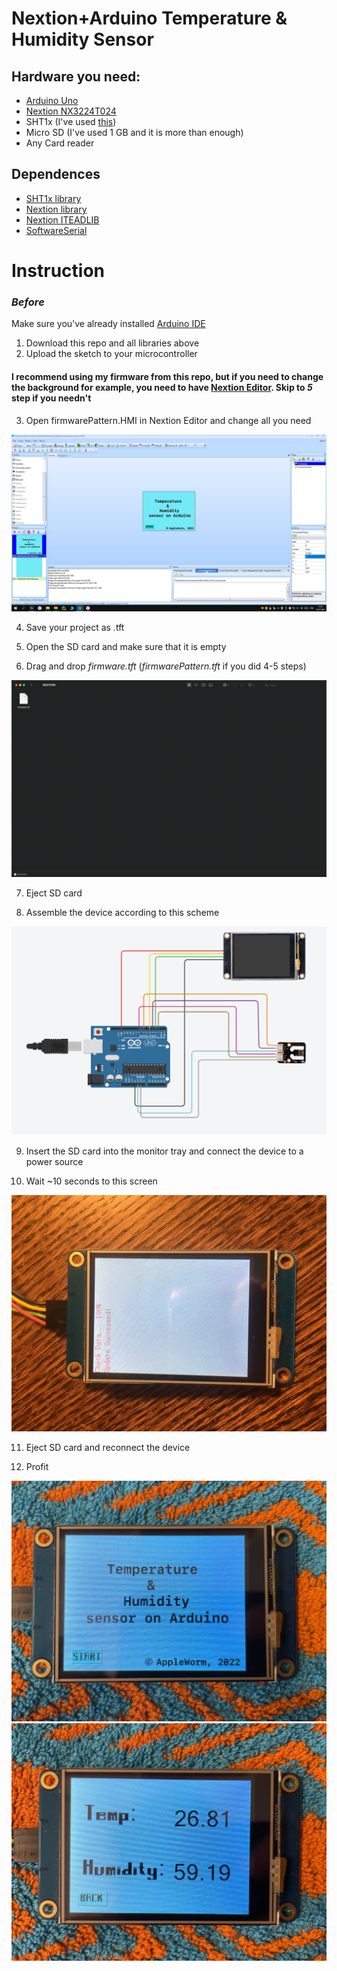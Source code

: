 # Nextion+Arduino Temperature & Humidity Sensor
## Hardware you need:
- [Arduino Uno](https://store.arduino.cc/collections/core-family/products/arduino-uno-rev3)
- [Nextion NX3224T024](https://nextion.tech/datasheets/nx3224t024/)
- SHT1x (I've used [this](https://amperka.ru/product/temperature-humidity-sensor-sht1x?ysclid=l5kwwvondw871733156))
- Micro SD (I've used 1 GB and it is more than enough)
- Any Card reader

## Dependences
- [SHT1x library](https://github.com/practicalarduino/SHT1x)
- [Nextion library](https://github.com/bborncr/nextion)
- [Nextion ITEADLIB](https://github.com/itead/ITEADLIB_Arduino_Nextion?ysclid=l5kv0fsehm213707112)
- [SoftwareSerial](https://github.com/arduino/ArduinoCore-avr/tree/master/libraries/SoftwareSerial)

# Instruction
### *Before*
Make sure you've already installed [Arduino IDE](https://www.arduino.cc/en/software)
1) Download this repo and all libraries above
2) Upload the sketch to your microcontroller

#### I recommend using my firmware from this repo, but if you need to change the background for example, you need to have [Nextion Editor](https://nextion.tech/nextion-editor/). Skip to *5* step if you needn't

3) Open firmwarePattern.HMI in Nextion Editor and change all you need

<img src="/githubAssets/firmwareEdit.jpg">

4) Save your project as .tft

5) Open the SD card and make sure that it is empty

6) Drag and drop *firmware.tft* (*firmwarePattern.tft* if you did 4-5 steps)

<img src="/githubAssets/loadTFT.png">

7) Eject SD card

8) Assemble the device according to this scheme

<img src="/githubAssets/scheme.jpg">

9) Insert the SD card into the monitor tray and connect the device to a power source

10) Wait ~10 seconds to this screen

<img src="/githubAssets/firmwareLoad.jpg">

11) Eject SD card and reconnect the device

12) Profit

<img src="/githubAssets/profit.jpg">
<img src="/githubAssets/profit1.jpg">

